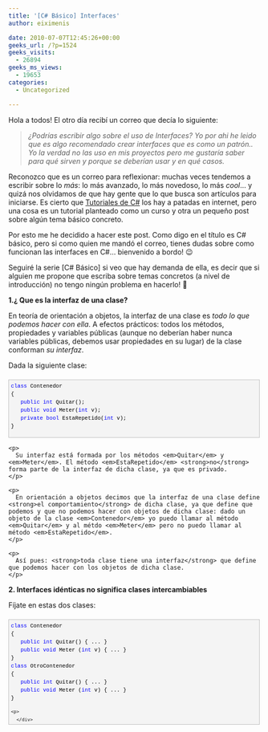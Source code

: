 ```yaml
---
title: '[C# Básico] Interfaces'
author: eiximenis

date: 2010-07-07T12:45:26+00:00
geeks_url: /?p=1524
geeks_visits:
  - 26894
geeks_ms_views:
  - 19653
categories:
  - Uncategorized

---
```

Hola a todos! El otro día recibí un correo que decía lo siguiente:

> _¿Podrías escribir algo sobre el uso de Interfaces? Yo por ahi he leido que es algo recomendado crear interfaces que es como un patrón.. Yo la verdad no las uso en mis proyectos pero me gustaría saber para qué sirven y porque se deberían usar y en qué casos._

Reconozco que es un correo para reflexionar: muchas veces tendemos a escribir sobre lo _más_: lo más avanzado, lo más novedoso, lo más _cool_… y quizá nos olvidamos de que hay gente que lo que busca son artículos para iniciarse. Es cierto que [Tutoriales de C#][1] los hay a patadas en internet, pero una cosa es un tutorial planteado como un curso y otra un pequeño post sobre algún tema básico concreto.

Por esto me he decidido a hacer este post. Como digo en el título es C# básico, pero si como quien me mandó el correo, tienes dudas sobre como funcionan las interfaces en C#… bienvenido a bordo! 😉

Seguiré la serie [C# Básico] si veo que hay demanda de ella, es decir que si alguien me propone que escriba sobre temas concretos (a nivel de introducción) no tengo ningún problema en hacerlo! 🙂

**1.¿ Que es la interfaz de una clase?**

En teoría de orientación a objetos, la interfaz de una clase es _todo lo que podemos hacer con ella_. A efectos prácticos: todos los métodos, propiedades y variables públicas (aunque no deberían haber nunca variables públicas, debemos usar propiedades en su lugar) de la clase conforman _su interfaz_.

Dada la siguiente clase:

<div style="border-bottom: silver 1px solid; text-align: left; border-left: silver 1px solid; padding-bottom: 4px; line-height: 12pt; background-color: #f4f4f4; margin: 20px 0px 10px; padding-left: 4px; width: 97.5%; padding-right: 4px; font-family: &#39;Courier New&#39;, courier, monospace; direction: ltr; max-height: 200px; font-size: 8pt; overflow: auto; border-top: silver 1px solid; cursor: text; border-right: silver 1px solid; padding-top: 4px" id="codeSnippetWrapper">
  <pre style="border-bottom-style: none; text-align: left; padding-bottom: 0px; line-height: 12pt; border-right-style: none; background-color: #f4f4f4; margin: 0em; padding-left: 0px; width: 100%; padding-right: 0px; font-family: &#39;Courier New&#39;, courier, monospace; direction: ltr; border-top-style: none; color: black; font-size: 8pt; border-left-style: none; overflow: visible; padding-top: 0px" id="codeSnippet"><span style="color: #0000ff">class</span> Contenedor<br />{<br />   <span style="color: #0000ff">public</span> <span style="color: #0000ff">int</span> Quitar();<br />   <span style="color: #0000ff">public</span> <span style="color: #0000ff">void</span> Meter(<span style="color: #0000ff">int</span> v);<br />   <span style="color: #0000ff">private</span> <span style="color: #0000ff">bool</span> EstaRepetido(<span style="color: #0000ff">int</span> v);<br />}</pre>
  
  <p>
    </div> 
    
    <p>
      Su interfaz está formada por los métodos <em>Quitar</em> y <em>Meter</em>. El método <em>EstaRepetido</em> <strong>no</strong> forma parte de la interfaz de dicha clase, ya que es privado.
    </p>
    
    <p>
      En orientación a objetos decimos que la interfaz de una clase define <strong>el comportamiento</strong> de dicha clase, ya que define que podemos y que no podemos hacer con objetos de dicha clase: dado un objeto de la clase <em>Contenedor</em> yo puedo llamar al método <em>Quitar</em> y al métdo <em>Meter</em> pero no puedo llamar al método <em>EstaRepetido</em>.
    </p>
    
    <p>
      Así pues: <strong>toda clase tiene una interfaz</strong> que define que podemos hacer con los objetos de dicha clase.
    </p>
  </p>
  
  <p>
    <strong>2. Interfaces idénticas no significa clases intercambiables</strong>
  </p>
  
  <p>
    Fíjate en estas dos clases:
  </p>
  
  <div style="border-bottom: silver 1px solid; text-align: left; border-left: silver 1px solid; padding-bottom: 4px; line-height: 12pt; background-color: #f4f4f4; margin: 20px 0px 10px; padding-left: 4px; width: 97.5%; padding-right: 4px; font-family: &#39;Courier New&#39;, courier, monospace; direction: ltr; max-height: 200px; font-size: 8pt; overflow: auto; border-top: silver 1px solid; cursor: text; border-right: silver 1px solid; padding-top: 4px" id="codeSnippetWrapper">
    <pre style="border-bottom-style: none; text-align: left; padding-bottom: 0px; line-height: 12pt; border-right-style: none; background-color: #f4f4f4; margin: 0em; padding-left: 0px; width: 100%; padding-right: 0px; font-family: &#39;Courier New&#39;, courier, monospace; direction: ltr; border-top-style: none; color: black; font-size: 8pt; border-left-style: none; overflow: visible; padding-top: 0px" id="codeSnippet"><span style="color: #0000ff">class</span> Contenedor<br />{<br />   <span style="color: #0000ff">public</span> <span style="color: #0000ff">int</span> Quitar() { ... }<br />   <span style="color: #0000ff">public</span> <span style="color: #0000ff">void</span> Meter (<span style="color: #0000ff">int</span> v) { ... }<br />}<br /><span style="color: #0000ff">class</span> OtroContenedor<br />{<br />   <span style="color: #0000ff">public</span> <span style="color: #0000ff">int</span> Quitar() { ... }<br />   <span style="color: #0000ff">public</span> <span style="color: #0000ff">void</span> Meter (<span style="color: #0000ff">int</span> v) { ... }<br />}<br /></pre>
    
    <p>
      </div> 
      
      <p>
        Que puedes deducir de ellas? Exacto! Su inerfaz es la misma: con ambas clases podemos hacer lo mismo: llamar al método <em>Quitar</em> y al método <em>Meter</em>.
      </p>
      
      <p>
        Ahora imagina que en cualquier otro sitio tienes un método definido tal y como sigue:
      </p>
      
      <div style="border-bottom: silver 1px solid; text-align: left; border-left: silver 1px solid; padding-bottom: 4px; line-height: 12pt; background-color: #f4f4f4; margin: 20px 0px 10px; padding-left: 4px; width: 97.5%; padding-right: 4px; font-family: &#39;Courier New&#39;, courier, monospace; direction: ltr; max-height: 200px; font-size: 8pt; overflow: auto; border-top: silver 1px solid; cursor: text; border-right: silver 1px solid; padding-top: 4px" id="codeSnippetWrapper">
        <pre style="border-bottom-style: none; text-align: left; padding-bottom: 0px; line-height: 12pt; border-right-style: none; background-color: #f4f4f4; margin: 0em; padding-left: 0px; width: 100%; padding-right: 0px; font-family: &#39;Courier New&#39;, courier, monospace; direction: ltr; border-top-style: none; color: black; font-size: 8pt; border-left-style: none; overflow: visible; padding-top: 0px" id="codeSnippet"><span style="color: #0000ff">public</span> <span style="color: #0000ff">void</span> foo (Contenedor c)<br />{<br />   <span style="color: #008000">// Hacer cosas con c como p.ej:</span><br />   <span style="color: #0000ff">int</span> i = c.Quitar();<br />   c.Meter(10);<br />}</pre>
        
        <p>
          </div> 
          
          <p>
            El método recibe un <em>Contenedor</em> y opera con él. Ahora dado que las interfaces de <em>Contenedor</em> y <em>OtroContenedor</em> son iguales, uno podría esperar que lo siguiente funcionase:
          </p>
          
          <div style="border-bottom: silver 1px solid; text-align: left; border-left: silver 1px solid; padding-bottom: 4px; line-height: 12pt; background-color: #f4f4f4; margin: 20px 0px 10px; padding-left: 4px; width: 97.5%; padding-right: 4px; font-family: &#39;Courier New&#39;, courier, monospace; direction: ltr; max-height: 200px; font-size: 8pt; overflow: auto; border-top: silver 1px solid; cursor: text; border-right: silver 1px solid; padding-top: 4px" id="codeSnippetWrapper">
            <pre style="border-bottom-style: none; text-align: left; padding-bottom: 0px; line-height: 12pt; border-right-style: none; background-color: #f4f4f4; margin: 0em; padding-left: 0px; width: 100%; padding-right: 0px; font-family: &#39;Courier New&#39;, courier, monospace; direction: ltr; border-top-style: none; color: black; font-size: 8pt; border-left-style: none; overflow: visible; padding-top: 0px" id="codeSnippet">OtroContenedor oc = <span style="color: #0000ff">new</span> OtroContenedor();<br />foo(oc);</pre>
            
            <p>
              </div> 
              
              <p>
                Pero esto <strong>no va a compilar</strong>. ¿Por que? Pues aunque nosotros somos capaces leyendo el código de comparar la interfaz de ambas clases, el compilador no puede hacer esto. Para el compilador <em>Contenedor</em> y <em>OtroContenedor</em> son <strong>dos clases totalmente distintas sin ninguna relación</strong>. Por lo tanto un método que espera un <em>Contenedor</em> no puede aceptar un objeto de la clase <em>OtroContenedor</em>.
              </p>
              
              <p>
                Quiero recalcar que el hecho de que el compilador no <em>compare las interfaces de las clases</em> no se debe a una imposibilidad técnica ni nada parecido: se debe a que no tiene sentido hacerlo.
              </p>
              
              <p>
                ¿Por que? Pues simplemente porque las interfaces son idénticas por pura casualidad. Supón que fuese legal llamar a foo con un objeto <em>OtroContenedor</em>, ok?
              </p>
              
              <p>
                Entonces podría pasar lo siguiente:
              </p>
              
              <ol>
                <li>
                  Alguien <strong>añade</strong> un método público a la clase <em>Contenedor</em>.
                </li>
                <li>
                  Se modifica el método foo para que llame a dicho método nuevo. Eso es legal porque foo espera un <em>Contenedor</em> como parámetro
                </li>
                <li>
                  La llamada a foo(oc) donde oc es <em>OtroContenedor</em>… como debe comportarse ahora? <em>OtroContenedor</em> no tiene el método nuevo que se añadió a <em>Contenedor</em>!
                </li>
              </ol>
              
              <p>
                Así pues: dos clases con la misma interfaz <strong>no tienen relación alguna entre ellas y por lo tanto no se pueden intercambiar.</strong>
              </p>
              
              <p>
                <strong>3. Implementación de interfaces</strong>
              </p>
              
              <p>
                El ejemplo anterior ejemplifica un caso muy común: tener dos clases que hacen <em>lo mismo</em> pero de diferente manera. P.ej. imagina que <em>Contenedor</em> está implementado usando un array en memoria y <em>OtroContenedor</em> está implementando usando, que sé yo, pongamos un fichero en disco. La funcionalidad (la interfaz) es la misma, lo que varía es <strong>la implementación.</strong> Es por ello que en programación orientada a objetos decimos que las interfaces son funcionalidades (o comportamientos) y las clases representen implementaciones.
              </p>
              
              <p>
                Ahora bien, si dos clases representan <strong>dos implementaciones distintas de la misma funcionalidad</strong>, es muy enojante (y estúpido) que no las podamos intercambiar. Para que dicho intercambio sea posible C# (y en general cualquier lenguaje orientado a objetos) permite explicitar la interfaz, es decir <strong>separar la declaración de la interfaz de su implementación</strong> (de su clase). Para ello usamos la palabra clave <em>interface</em>:
              </p>
              
              <div style="border-bottom: silver 1px solid; text-align: left; border-left: silver 1px solid; padding-bottom: 4px; line-height: 12pt; background-color: #f4f4f4; margin: 20px 0px 10px; padding-left: 4px; width: 97.5%; padding-right: 4px; font-family: &#39;Courier New&#39;, courier, monospace; direction: ltr; max-height: 200px; font-size: 8pt; overflow: auto; border-top: silver 1px solid; cursor: text; border-right: silver 1px solid; padding-top: 4px" id="codeSnippetWrapper">
                <pre style="border-bottom-style: none; text-align: left; padding-bottom: 0px; line-height: 12pt; border-right-style: none; background-color: #f4f4f4; margin: 0em; padding-left: 0px; width: 100%; padding-right: 0px; font-family: &#39;Courier New&#39;, courier, monospace; direction: ltr; border-top-style: none; color: black; font-size: 8pt; border-left-style: none; overflow: visible; padding-top: 0px" id="codeSnippet"><span style="color: #0000ff">interface</span> IContenedor<br />{<br />   <span style="color: #0000ff">int</span> Quitar();<br />   <span style="color: #0000ff">void</span> Meter(<span style="color: #0000ff">int</span> i);<br />}</pre>
                
                <p>
                  </div> 
                  
                  <p>
                    Este código declara una interfaz <em>IContenedor</em> que declara los métodos <em>Quitar y Meter</em>. Fíjate que los métodos no se declaran como public (en una interfaz la visibilidad no tiene sentido, ya que todo es public) y que <strong>no se implementan los métodos</strong>.
                  </p>
                  
                  <p>
                    Las interfaces son un concepto más teórico que real. No se pueden crear interfaces. El siguiente código NO compila:
                  </p>
                  
                  <div style="border-bottom: silver 1px solid; text-align: left; border-left: silver 1px solid; padding-bottom: 4px; line-height: 12pt; background-color: #f4f4f4; margin: 20px 0px 10px; padding-left: 4px; width: 97.5%; padding-right: 4px; font-family: &#39;Courier New&#39;, courier, monospace; direction: ltr; max-height: 200px; font-size: 8pt; overflow: auto; border-top: silver 1px solid; cursor: text; border-right: silver 1px solid; padding-top: 4px" id="codeSnippetWrapper">
                    <pre style="border-bottom-style: none; text-align: left; padding-bottom: 0px; line-height: 12pt; border-right-style: none; background-color: #f4f4f4; margin: 0em; padding-left: 0px; width: 100%; padding-right: 0px; font-family: &#39;Courier New&#39;, courier, monospace; direction: ltr; border-top-style: none; color: black; font-size: 8pt; border-left-style: none; overflow: visible; padding-top: 0px" id="codeSnippet">IContenedor c = <span style="color: #0000ff">new</span> IContenedor();<br /><span style="color: #008000">// Error: No se puede crear una interfaz!</span><br /></pre>
                    
                    <p>
                      </div> 
                      
                      <p>
                        Es lógico que NO podamos crear interfaces, ya que si se nos dejara, y luego hacemos c.Quitar()… que método se llamaría si el método Quitar() no está implementado?
                      </p>
                      
                      <p>
                        Aquí es donde volvemos a las clases: podemos indicar explícitamente que una clase <strong>implementa</strong> una interfaz, es decir <strong>proporciona implementación (código) a todos y cada uno de los métodos (y propiedades) declarados en la interfaz:</strong>
                      </p>
                      
                      <div style="border-bottom: silver 1px solid; text-align: left; border-left: silver 1px solid; padding-bottom: 4px; line-height: 12pt; background-color: #f4f4f4; margin: 20px 0px 10px; padding-left: 4px; width: 97.5%; padding-right: 4px; font-family: &#39;Courier New&#39;, courier, monospace; direction: ltr; max-height: 200px; font-size: 8pt; overflow: auto; border-top: silver 1px solid; cursor: text; border-right: silver 1px solid; padding-top: 4px" id="codeSnippetWrapper">
                        <pre style="border-bottom-style: none; text-align: left; padding-bottom: 0px; line-height: 12pt; border-right-style: none; background-color: #f4f4f4; margin: 0em; padding-left: 0px; width: 100%; padding-right: 0px; font-family: &#39;Courier New&#39;, courier, monospace; direction: ltr; border-top-style: none; color: black; font-size: 8pt; border-left-style: none; overflow: visible; padding-top: 0px" id="codeSnippet"><span style="color: #0000ff">class</span> Contenedor : IContenedor<br />{<br />   <span style="color: #0000ff">public</span> <span style="color: #0000ff">int</span> Quitar() { ... }<br />   <span style="color: #0000ff">public</span> <span style="color: #0000ff">void</span> Meter(<span style="color: #0000ff">int</span> i) { ... }<br />}</pre>
                        
                        <p>
                          </div> 
                          
                          <p>
                            La clase <em>Contenedor</em> declara explícitamente que implementa la interfaz <em>IContenedor</em>. Así pues la clase <strong>debe proporcionar implementación para todos los métodos</strong> de la interfaz. El siguiente código p.ej. no compila:
                          </p>
                          
                          <div style="border-bottom: silver 1px solid; text-align: left; border-left: silver 1px solid; padding-bottom: 4px; line-height: 12pt; background-color: #f4f4f4; margin: 20px 0px 10px; padding-left: 4px; width: 97.5%; padding-right: 4px; font-family: &#39;Courier New&#39;, courier, monospace; direction: ltr; max-height: 200px; font-size: 8pt; overflow: auto; border-top: silver 1px solid; cursor: text; border-right: silver 1px solid; padding-top: 4px" id="codeSnippetWrapper">
                            <pre style="border-bottom-style: none; text-align: left; padding-bottom: 0px; line-height: 12pt; border-right-style: none; background-color: #f4f4f4; margin: 0em; padding-left: 0px; width: 100%; padding-right: 0px; font-family: &#39;Courier New&#39;, courier, monospace; direction: ltr; border-top-style: none; color: black; font-size: 8pt; border-left-style: none; overflow: visible; padding-top: 0px" id="codeSnippet"><span style="color: #0000ff">class</span> Contenedor : IContenedor<br />{<br />   <span style="color: #0000ff">public</span> <span style="color: #0000ff">void</span> Meter(<span style="color: #0000ff">int</span> i) { ... }<br />}<br /><span style="color: #008000">// Error: Y el método Quitar()???</span><br /></pre>
                            
                            <p>
                              </div> 
                              
                              <p>
                                Es por esto que en orientación a objetos decimos que las interfaces son <em>contratos</em>, porque si yo creo la clase la interfaz me obliga a implementar ciertos métodos y si yo uso la clase, la interfaz me dice que métodos puedo llamar.
                              </p>
                              
                              <p>
                                Y ahora viene lo bueno: Si dos clases <strong>implementan la misma interfaz</strong> son intercambiables. Dicho de otro modo, en cualquier sitio donde se espere una instancia de la interfaz puede pasarse una instancia de cualquier clase que implemente dicha interfaz.
                              </p>
                              
                              <p>
                                Podríamos declarar nuestro método foo anterior como sigue:
                              </p>
                              
                              <div style="border-bottom: silver 1px solid; text-align: left; border-left: silver 1px solid; padding-bottom: 4px; line-height: 12pt; background-color: #f4f4f4; margin: 20px 0px 10px; padding-left: 4px; width: 97.5%; padding-right: 4px; font-family: &#39;Courier New&#39;, courier, monospace; direction: ltr; max-height: 200px; font-size: 8pt; overflow: auto; border-top: silver 1px solid; cursor: text; border-right: silver 1px solid; padding-top: 4px" id="codeSnippetWrapper">
                                <pre style="border-bottom-style: none; text-align: left; padding-bottom: 0px; line-height: 12pt; border-right-style: none; background-color: #f4f4f4; margin: 0em; padding-left: 0px; width: 100%; padding-right: 0px; font-family: &#39;Courier New&#39;, courier, monospace; direction: ltr; border-top-style: none; color: black; font-size: 8pt; border-left-style: none; overflow: visible; padding-top: 0px" id="codeSnippet"><span style="color: #0000ff">void</span> foo(IContenedor c)<br />{<br />   <span style="color: #008000">// Cosas con c...</span><br />   c.Quitar();<br />   c.Meter(10);<br />}</pre>
                                
                                <p>
                                  </div> 
                                  
                                  <p>
                                    Fíjate que la clave es que el parámetro de foo está declarado como <em>IContenedor</em>, no como <em>Contenedor</em> o <em>OtroContenedor</em>, con esto indicamos que el método foo() trabaja con cualquier objeto de cualquier clase que implemente IContenedor.
                                  </p>
                                  
                                  <p>
                                    Y ahora, si supones que tanto Contenedor como OtroContenedor implementan la interfaz IContenedor el siguiente código es válido:
                                  </p>
                                  
                                  <div style="border-bottom: silver 1px solid; text-align: left; border-left: silver 1px solid; padding-bottom: 4px; line-height: 12pt; background-color: #f4f4f4; margin: 20px 0px 10px; padding-left: 4px; width: 97.5%; padding-right: 4px; font-family: &#39;Courier New&#39;, courier, monospace; direction: ltr; max-height: 200px; font-size: 8pt; overflow: auto; border-top: silver 1px solid; cursor: text; border-right: silver 1px solid; padding-top: 4px" id="codeSnippetWrapper">
                                    <pre style="border-bottom-style: none; text-align: left; padding-bottom: 0px; line-height: 12pt; border-right-style: none; background-color: #f4f4f4; margin: 0em; padding-left: 0px; width: 100%; padding-right: 0px; font-family: &#39;Courier New&#39;, courier, monospace; direction: ltr; border-top-style: none; color: black; font-size: 8pt; border-left-style: none; overflow: visible; padding-top: 0px" id="codeSnippet">Contenedor c = <span style="color: #0000ff">new</span> Contenedor();<br />foo(c);    <span style="color: #008000">// Ok. foo espera IContenedor y Contenedor implementa IContenedor</span><br />OtroContenedor oc = <span style="color: #0000ff">new</span> OtroContenedor();<br />foo(oc); <span style="color: #008000">// Ok. foo espera IContenedor y OtroContenedor implementa IContenedor</span><br /><span style="color: #008000">// Incluso esto es válido:</span><br />IContenedor ic = <span style="color: #0000ff">new</span> Contenedor();<br />IContenedor ic2 = <span style="color: #0000ff">new</span> OtroContenedor();<br /></pre>
                                    
                                    <p>
                                      </div> 
                                      
                                      <p>
                                        <strong>4. ¿Cuando usar interfaces?</strong>
                                      </p>
                                      
                                      <p>
                                        En general siempre que tengas, o preveas que puedes tener más de una clase para hacer lo mismo: usa interfaces. Es mejor pecar de exceso que de defecto en este caso. No te preocupes por penalizaciones de rendimiento en tu aplicación porque no las hay.´
                                      </p>
                                      
                                      <p>
                                        No digo que <strong>toda</strong> clase deba implementar una interfaz obligatoriamente, muchas clases <strong>internas</strong> no lo implementarán, pero en el caso de las clases <strong>públicas (visibles desde el exterior</strong>) deberías pensarlo bien. Además pensar en la interfaz antes que en la clase en sí, es <em>pensar en lo que debe hacerse</em> en lugar de pensar <em>en como debe hacerse</em>. Usar interfaces permite a posteriori cambiar una clase por otra que implemente la misma interfaz y poder integrar la nueva clase de forma mucho más fácil (sólo debemos modificar donde instanciamos los objetos pero el resto de código queda igual).
                                      </p>
                                      
                                      <p>
                                        <strong>5. Segregación de interfaces</strong>
                                      </p>
                                      
                                      <p>
                                        Imagina que tenemos un sistema que debe trabajar con varios vehículos, entre ellos aviones y coches, así que declaramos la siguiente interfaz:
                                      </p>
                                      
                                      <div style="border-bottom: silver 1px solid; text-align: left; border-left: silver 1px solid; padding-bottom: 4px; line-height: 12pt; background-color: #f4f4f4; margin: 20px 0px 10px; padding-left: 4px; width: 97.5%; padding-right: 4px; font-family: &#39;Courier New&#39;, courier, monospace; direction: ltr; max-height: 200px; font-size: 8pt; overflow: auto; border-top: silver 1px solid; cursor: text; border-right: silver 1px solid; padding-top: 4px" id="codeSnippetWrapper">
                                        <pre style="border-bottom-style: none; text-align: left; padding-bottom: 0px; line-height: 12pt; border-right-style: none; background-color: #f4f4f4; margin: 0em; padding-left: 0px; width: 100%; padding-right: 0px; font-family: &#39;Courier New&#39;, courier, monospace; direction: ltr; border-top-style: none; color: black; font-size: 8pt; border-left-style: none; overflow: visible; padding-top: 0px" id="codeSnippet"><span style="color: #0000ff">interface</span> IVehiculo<br />{<br />    <span style="color: #0000ff">void</span> Acelerar(<span style="color: #0000ff">int</span> kmh);   <br />    <span style="color: #0000ff">void</span> Frenar();   <br />    <span style="color: #0000ff">void</span> Girar(<span style="color: #0000ff">int</span> angulos);   <br />    <span style="color: #0000ff">void</span> Despegar();   <br />    <span style="color: #0000ff">void</span> Aterrizar();<br />}</pre>
                                        
                                        <p>
                                          </div> 
                                          
                                          <p>
                                            Luego implementamos la clase avión:
                                          </p>
                                          
                                          <div style="border-bottom: silver 1px solid; text-align: left; border-left: silver 1px solid; padding-bottom: 4px; line-height: 12pt; background-color: #f4f4f4; margin: 20px 0px 10px; padding-left: 4px; width: 97.5%; padding-right: 4px; font-family: &#39;Courier New&#39;, courier, monospace; direction: ltr; max-height: 200px; font-size: 8pt; overflow: auto; border-top: silver 1px solid; cursor: text; border-right: silver 1px solid; padding-top: 4px" id="codeSnippetWrapper">
                                            <pre style="border-bottom-style: none; text-align: left; padding-bottom: 0px; line-height: 12pt; border-right-style: none; background-color: #f4f4f4; margin: 0em; padding-left: 0px; width: 100%; padding-right: 0px; font-family: &#39;Courier New&#39;, courier, monospace; direction: ltr; border-top-style: none; color: black; font-size: 8pt; border-left-style: none; overflow: visible; padding-top: 0px" id="codeSnippet"><span style="color: #0000ff">class</span> Avion : IVehiculo<br />{<br />    <span style="color: #0000ff">public</span> <span style="color: #0000ff">void</span> Acelerar(<span style="color: #0000ff">int</span> kmh) { ... }<br />    <span style="color: #0000ff">public</span> <span style="color: #0000ff">void</span> Frenar() { ... }<br />    <span style="color: #0000ff">public</span> <span style="color: #0000ff">void</span> Girar (<span style="color: #0000ff">int</span> angulos) { ... }<br />    <span style="color: #0000ff">public</span> <span style="color: #0000ff">void</span> Despegar() { ... }<br />    <span style="color: #0000ff">public</span> <span style="color: #0000ff">void</span> Aterrizar() { ... }<br />}</pre>
                                            
                                            <p>
                                              </div> 
                                              
                                              <p>
                                                Y luego vamos a por la clase coche… y aquí surge el problema:
                                              </p>
                                              
                                              <div style="border-bottom: silver 1px solid; text-align: left; border-left: silver 1px solid; padding-bottom: 4px; line-height: 12pt; background-color: #f4f4f4; margin: 20px 0px 10px; padding-left: 4px; width: 97.5%; padding-right: 4px; font-family: &#39;Courier New&#39;, courier, monospace; direction: ltr; max-height: 200px; font-size: 8pt; overflow: auto; border-top: silver 1px solid; cursor: text; border-right: silver 1px solid; padding-top: 4px" id="codeSnippetWrapper">
                                                <pre style="border-bottom-style: none; text-align: left; padding-bottom: 0px; line-height: 12pt; border-right-style: none; background-color: #f4f4f4; margin: 0em; padding-left: 0px; width: 100%; padding-right: 0px; font-family: &#39;Courier New&#39;, courier, monospace; direction: ltr; border-top-style: none; color: black; font-size: 8pt; border-left-style: none; overflow: visible; padding-top: 0px" id="codeSnippet"><span style="color: #0000ff">class</span> Coche : IVehiculo<br />{<br />    <span style="color: #0000ff">public</span> <span style="color: #0000ff">void</span> Acelerar(<span style="color: #0000ff">int</span> kmh) { ... }<br />    <span style="color: #0000ff">public</span> <span style="color: #0000ff">void</span> Frenar() { ... }<br />    <span style="color: #0000ff">public</span> <span style="color: #0000ff">void</span> Girar (<span style="color: #0000ff">int</span> angulos) { ... }<br />    <span style="color: #0000ff">public</span> <span style="color: #0000ff">void</span> Despegar() {<span style="color: #0000ff">throw</span> <span style="color: #0000ff">new</span> NotImplementedException(<span style="color: #006080">"Coches no vuelan"</span>); }<br />    <span style="color: #0000ff">public</span> <span style="color: #0000ff">void</span> Aterrizar(){<span style="color: #0000ff">throw</span> <span style="color: #0000ff">new</span> NotImplementedException(<span style="color: #006080">"Coches no vuelan"</span>); }<br />}</pre>
                                                
                                                <p>
                                                  </div> 
                                                  
                                                  <p>
                                                    La interfaz IVehiculo tiene demasiados métodos y no define el comportamiento de todos los vehículos, dado que no todos los vehículos despegan y aterrizan. En este caso es mejor dividir la interfaz en dos:
                                                  </p>
                                                  
                                                  <div style="border-bottom: silver 1px solid; text-align: left; border-left: silver 1px solid; padding-bottom: 4px; line-height: 12pt; background-color: #f4f4f4; margin: 20px 0px 10px; padding-left: 4px; width: 97.5%; padding-right: 4px; font-family: &#39;Courier New&#39;, courier, monospace; direction: ltr; max-height: 200px; font-size: 8pt; overflow: auto; border-top: silver 1px solid; cursor: text; border-right: silver 1px solid; padding-top: 4px" id="codeSnippetWrapper">
                                                    <pre style="border-bottom-style: none; text-align: left; padding-bottom: 0px; line-height: 12pt; border-right-style: none; background-color: #f4f4f4; margin: 0em; padding-left: 0px; width: 100%; padding-right: 0px; font-family: &#39;Courier New&#39;, courier, monospace; direction: ltr; border-top-style: none; color: black; font-size: 8pt; border-left-style: none; overflow: visible; padding-top: 0px" id="codeSnippet"><span style="color: #0000ff">interface</span> IVehiculo<br />{<br />    <span style="color: #0000ff">void</span> Acelerar(<span style="color: #0000ff">int</span> kmh);<br />    <span style="color: #0000ff">void</span> Frenar();<br />    <span style="color: #0000ff">void</span> Girar (<span style="color: #0000ff">int</span> angulos);<br />}<br /><br /><span style="color: #0000ff">interface</span> IVehiculoVolador : IVehiculo<br />{<br />    <span style="color: #0000ff">void</span> Despegar();<br />    <span style="color: #0000ff">void</span> Aterrizar();<br />}</pre>
                                                    
                                                    <p>
                                                      </div> 
                                                      
                                                      <p>
                                                        Fíjate además que <em>IVehiculoVolador</em> deriva de <em>IVehiculo </em>(en orientación a objetos decimos que hay una relación de herencia entre IVehiculoVolador y IVehiculo), <strong>eso significa que una clase que implemente IVehiculoVolador debe implementar también IVehiculo forzosamente</strong>. Por lo tanto podemos afirmar que todos los vehículos voladores son también vehículos.
                                                      </p>
                                                    </p></p> 
                                                    
                                                    <p>
                                                      Ahora si que la clase Coche puede implementar IVehiculo y la clase Avion puede implementar IVehiculoVolador (y por lo tanto también IVehiculo). Si un método foo() recibe un objeto IVehiculoVolador puede usar métodos tanto de IVehiculoVolador como de IVehiculo:
                                                    </p>
                                                    
                                                    <div style="border-bottom: silver 1px solid; text-align: left; border-left: silver 1px solid; padding-bottom: 4px; line-height: 12pt; background-color: #f4f4f4; margin: 20px 0px 10px; padding-left: 4px; width: 97.5%; padding-right: 4px; font-family: &#39;Courier New&#39;, courier, monospace; direction: ltr; max-height: 200px; font-size: 8pt; overflow: auto; border-top: silver 1px solid; cursor: text; border-right: silver 1px solid; padding-top: 4px" id="codeSnippetWrapper">
                                                      <pre style="border-bottom-style: none; text-align: left; padding-bottom: 0px; line-height: 12pt; border-right-style: none; background-color: #f4f4f4; margin: 0em; padding-left: 0px; width: 100%; padding-right: 0px; font-family: &#39;Courier New&#39;, courier, monospace; direction: ltr; border-top-style: none; color: black; font-size: 8pt; border-left-style: none; overflow: visible; padding-top: 0px" id="codeSnippet"><span style="color: #0000ff">void</span> foo (IVehiculoVolador vv)<br />{<br />   vv.Acelerar(10);   <span style="color: #008000">// Ok. Acelerar es de IVehiculo y IVehiculoVolador deriva de IVehiculo</span><br />   vv.Despegar();     <span style="color: #008000">// Ok. Despegar es de IVehiculoVolador</span><br />}</pre>
                                                      
                                                      <p>
                                                        </div> 
                                                        
                                                        <p>
                                                          Al reves no! Si un método foo recibe un IVehiculo <strong>no puede llamar a métodos de IVehiculoVolador</strong>. Lógico: todos los vehículos voladores son vehículos pero al revés no… no todos los vehículos son vehículos voladores!
                                                        </p>
                                                        
                                                        <p>
                                                          Siempre que haya segregación no tiene por que haber herencia de interfaces. Imagina el caso de que además de vehículos debemos tratar con Armas de guerra. Tenemos otra interfaz:
                                                        </p>
                                                        
                                                        <div style="border-bottom: silver 1px solid; text-align: left; border-left: silver 1px solid; padding-bottom: 4px; line-height: 12pt; background-color: #f4f4f4; margin: 20px 0px 10px; padding-left: 4px; width: 97.5%; padding-right: 4px; font-family: &#39;Courier New&#39;, courier, monospace; direction: ltr; max-height: 200px; font-size: 8pt; overflow: auto; border-top: silver 1px solid; cursor: text; border-right: silver 1px solid; padding-top: 4px" id="codeSnippetWrapper">
                                                          <pre style="border-bottom-style: none; text-align: left; padding-bottom: 0px; line-height: 12pt; border-right-style: none; background-color: #f4f4f4; margin: 0em; padding-left: 0px; width: 100%; padding-right: 0px; font-family: &#39;Courier New&#39;, courier, monospace; direction: ltr; border-top-style: none; color: black; font-size: 8pt; border-left-style: none; overflow: visible; padding-top: 0px" id="codeSnippet"><span style="color: #0000ff">interface</span> IArmaDeGuerra<br />{<br />    <span style="color: #0000ff">void</span> Apuntar();<br />    <span style="color: #0000ff">void</span> Disparar();<br />}</pre>
                                                          
                                                          <p>
                                                            </div> 
                                                            
                                                            <p>
                                                              Ahora podrían existir clases que implementen <em>IArmaDeGuerra</em> como p.ej. una torreta defensiva:
                                                            </p>
                                                            
                                                            <div style="border-bottom: silver 1px solid; text-align: left; border-left: silver 1px solid; padding-bottom: 4px; line-height: 12pt; background-color: #f4f4f4; margin: 20px 0px 10px; padding-left: 4px; width: 97.5%; padding-right: 4px; font-family: &#39;Courier New&#39;, courier, monospace; direction: ltr; max-height: 200px; font-size: 8pt; overflow: auto; border-top: silver 1px solid; cursor: text; border-right: silver 1px solid; padding-top: 4px" id="codeSnippetWrapper">
                                                              <pre style="border-bottom-style: none; text-align: left; padding-bottom: 0px; line-height: 12pt; border-right-style: none; background-color: #f4f4f4; margin: 0em; padding-left: 0px; width: 100%; padding-right: 0px; font-family: &#39;Courier New&#39;, courier, monospace; direction: ltr; border-top-style: none; color: black; font-size: 8pt; border-left-style: none; overflow: visible; padding-top: 0px" id="codeSnippet"><span style="color: #0000ff">class</span> TorretaDefensiva : IArmaDeGuerra<br />{<br />    <span style="color: #0000ff">public</span> <span style="color: #0000ff">void</span> Apuntar() { ... }<br />    <span style="color: #0000ff">public</span> <span style="color: #0000ff">void</span> Disparar() { ... }<br />}</pre>
                                                              
                                                              <p>
                                                                </div> 
                                                                
                                                                <p>
                                                                  Pero claro… también tenemos vehículos que pueden ser a la vez armas de guerra, p.ej. un tanque! Que hacemos? <strong>Ningún problema: una clase puede implementar más de una interfaz a la vez! </strong>Para ello debe implementar todos los métodos de todas la interfaces:
                                                                </p>
                                                                
                                                                <div style="border-bottom: silver 1px solid; text-align: left; border-left: silver 1px solid; padding-bottom: 4px; line-height: 12pt; background-color: #f4f4f4; margin: 20px 0px 10px; padding-left: 4px; width: 97.5%; padding-right: 4px; font-family: &#39;Courier New&#39;, courier, monospace; direction: ltr; max-height: 200px; font-size: 8pt; overflow: auto; border-top: silver 1px solid; cursor: text; border-right: silver 1px solid; padding-top: 4px" id="codeSnippetWrapper">
                                                                  <pre style="border-bottom-style: none; text-align: left; padding-bottom: 0px; line-height: 12pt; border-right-style: none; background-color: #f4f4f4; margin: 0em; padding-left: 0px; width: 100%; padding-right: 0px; font-family: &#39;Courier New&#39;, courier, monospace; direction: ltr; border-top-style: none; color: black; font-size: 8pt; border-left-style: none; overflow: visible; padding-top: 0px" id="codeSnippet"><span style="color: #0000ff">class</span> Tanque : IVehiculo, IArmaDeGuerra<br />{<br />    <span style="color: #0000ff">public</span> <span style="color: #0000ff">void</span> Acelerar(<span style="color: #0000ff">int</span> kmh) { ... }<br />    <span style="color: #0000ff">public</span> <span style="color: #0000ff">void</span> Frenar() { ... }<br />    <span style="color: #0000ff">public</span> <span style="color: #0000ff">void</span> Girar (<span style="color: #0000ff">int</span> angulos) { ... }<br />    <span style="color: #0000ff">public</span> <span style="color: #0000ff">void</span> Apuntar() { ... }<br />    <span style="color: #0000ff">public</span> <span style="color: #0000ff">void</span> Disparar() { ... }<br />}</pre>
                                                                  
                                                                  <p>
                                                                    </div> 
                                                                    
                                                                    <p>
                                                                      Ahora si un método foo() recibe un IVehiculo le puedo pasar un Tanque y si otro método foo2 recibe un IArmaDeGuerra también le puedo pasar un Tanque. O dicho de otro modo, los tanques se comportan como vehículos y como armas de guerra a la vez!
                                                                    </p>
                                                                    
                                                                    <p>
                                                                      Así pues, es importante segregar bien nuestras interfaces porque en caso contrario vamos a tener dificultades a la hora de implementarlos. La segregación de interfaces es uno <strong>de los 5 principios SOLID </strong>(concretamente la letra I: <a href="http://dotnetcenter.it/articles/10/SOLID-5-simple-principles-Interface-Segregation-Principle-Part-1.html">interface segregation principle</a>).
                                                                    </p>
                                                                    
                                                                    <p>
                                                                      Bueno… espero que este post os haya ayudado a comprender mejor que son las interfaces y como usarlas!
                                                                    </p>
                                                                    
                                                                    <p>
                                                                      Un saludo a todos!
                                                                    </p>

 [1]: http://www.google.es/search?hl=es&rls=com.microsoft%3Aes&q=Tutorial+C%23&aq=f&aqi=&aql=&oq=&gs_rfai=